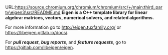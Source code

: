 URL:https://source.chromium.org/chromium/chromium/src/+/main:third_party\eigen3\src\README.md
**Eigen is a C++ template library for linear algebra: matrices, vectors, numerical solvers, and related algorithms.**

For more information go to http://eigen.tuxfamily.org/ or https://libeigen.gitlab.io/docs/.

For ***pull request***, ***bug reports***, and ***feature requests***, go to https://gitlab.com/libeigen/eigen.
